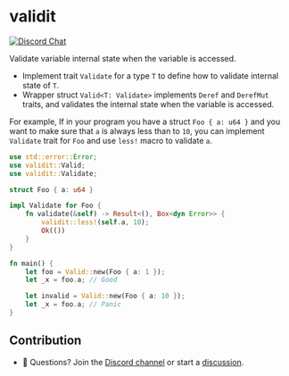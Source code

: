 # validit


[![Discord Chat](https://img.shields.io/discord/1180545690976391251?logo=discord&style=flat-square)](https://discord.gg/fFPsTqYqUg)

Validate variable internal state when the variable is accessed.

- Implement trait `Validate` for a type `T` to define how to validate internal state of `T`.
- Wrapper struct `Valid<T: Validate>` implements `Deref` and `DerefMut` traits, and validates
  the internal state when the variable is accessed.

For example, If in your program you have a struct `Foo { a: u64 }` and you want to make sure
that `a` is always less than to `10`, you can implement `Validate` trait for `Foo` and use
`less!` macro to validate `a`.

```rust
use std::error::Error;
use validit::Valid;
use validit::Validate;

struct Foo { a: u64 }

impl Validate for Foo {
    fn validate(&self) -> Result<(), Box<dyn Error>> {
        validit::less!(self.a, 10);
        Ok(())
    }
}

fn main() {
    let foo = Valid::new(Foo { a: 1 });
    let _x = foo.a; // Good

    let invalid = Valid::new(Foo { a: 10 });
    let _x = foo.a; // Panic
}
```

## Contribution

- 🙌 Questions? Join the [Discord channel](https://discord.gg/fFPsTqYqUg) or start a [discussion](https://github.com/drmingdrmer/validit/discussions/new).
